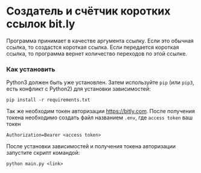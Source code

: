 # Создатель и счётчик коротких ссылок bit.ly

Программа принимает в качестве аргумента ссылку. Если это обычная ссылка, то создастся короткая ссылка. Если передается
короткая ссылка, то программа вернет количество переходов по этой ссылке.

### Как установить

Python3 должен быть уже установлен.
Затем используйте `pip` (или `pip3`, есть конфликт с Python2) для установки зависимостей:
```
pip install -r requirements.txt
```
Так же необходим токен авторизации https://bitly.com. После получения токена необходимо создать файл названием `.env`, 
где `access token` ваш токен
```
Authorization=Bearer <access token>
```

После установки зависимостей и получения токена авторизации запустите скрипт командой:
```
python main.py <link>
```
